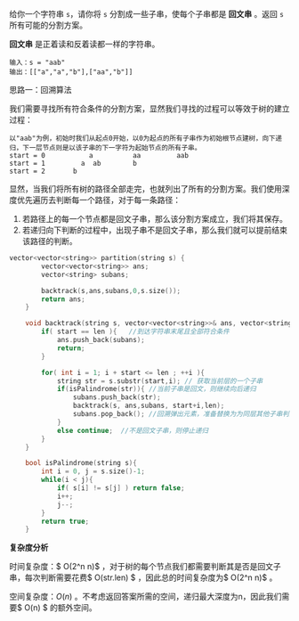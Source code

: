 给你一个字符串 `s`，请你将 `s` 分割成一些子串，使每个子串都是 **回文串** 。返回 `s` 所有可能的分割方案。

**回文串** 是正着读和反着读都一样的字符串。



```
输入：s = "aab"
输出：[["a","a","b"],["aa","b"]]
```



思路一：回溯算法

我们需要寻找所有符合条件的分割方案，显然我们寻找的过程可以等效于树的建立过程：

```
以"aab"为例，初始时我们从起点0开始，以0为起点的所有子串作为初始根节点建树，向下递归，下一层节点则是以该子串的下一字符为起始节点的所有子串。
start = 0			a          aa         aab
start = 1		  a  ab        b
start = 2       b   
```

显然，当我们将所有树的路径全部走完，也就列出了所有的分割方案。我们使用深度优先遍历去判断每一个路径，对于每一条路径：

1. 若路径上的每一个节点都是回文子串，那么该分割方案成立，我们将其保存。
2. 若递归向下判断的过程中，出现子串不是回文子串，那么我们就可以提前结束该路径的判断。



```c++
vector<vector<string>> partition(string s) {
        vector<vector<string>> ans;
        vector<string> subans;

        backtrack(s,ans,subans,0,s.size());
        return ans;
    }

    void backtrack(string s, vector<vector<string>>& ans, vector<string>& subans ,int start,int len){
        if( start == len ){   //到达字符串末尾且全部符合条件
            ans.push_back(subans);
            return;
        }

        for( int i = 1; i + start <= len ; ++i ){
            string str = s.substr(start,i); // 获取当前层的一个子串
            if(isPalindrome(str)){ //当前子串是回文，则继续向后递归
                subans.push_back(str);
                backtrack(s, ans,subans, start+i,len); 
                subans.pop_back(); //回溯弹出元素，准备替换为为同层其他子串判断
            } 
            else continue;  //不是回文子串，则停止递归
        }
    }

    bool isPalindrome(string s){
        int i = 0, j = s.size()-1;
        while(i < j){
            if( s[i] != s[j] ) return false;
            i++;
            j--;
        }
        return true;
    }
```

<b>复杂度分析</b>

时间复杂度：$ O(2^n n)$ ，对于树的每个节点我们都需要判断其是否是回文子串，每次判断需要花费$ O(str.len) $ ，因此总的时间复杂度为$ O(2^n n)$ 。

空间复杂度：$O(n)$ 。不考虑返回答案所需的空间，递归最大深度为n，因此我们需要$ O(n) $ 的额外空间。